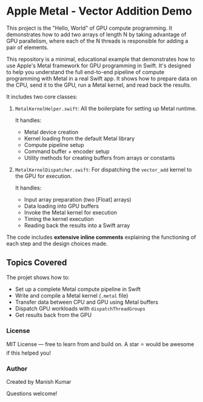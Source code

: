 # Apple Metal - Vector Addition Demo

This project is the "Hello, World" of GPU compute programming. It demonstrates how to add two arrays of length N by taking advantage of GPU parallelism, where each of the N threads is responsible for adding a pair of elements.

This repository is a minimal, educational example that demonstrates how to use Apple's Metal framework for GPU programming in Swift. It's designed to help you understand the full end-to-end pipeline of compute programming with Metal in a real Swift app. It shows how to prepare data on the CPU, send it to the GPU, run a Metal kernel, and read back the results.

It includes two core classes:

1. 	`MetalKernelHelper.swift`: All the boilerplate for setting up Metal runtime. 

	It handles:
 	* 	Metal device creation
 	* 	Kernel loading from the default Metal library
 	* 	Compute pipeline setup
 	* 	Command buffer + encoder setup
 	* 	Utility methods for creating buffers from arrays or constants
2. `MetalKernelDispatcher.swift`: For dispatching the `vector_add` kernel to the GPU for execution.

	It handles:
 	* 	Input array preparation (two [Float] arrays)
 	* 	Data loading into GPU buffers
 	*  Invoke the Metal kernel for execution
 	* 	Timing the kernel execution
 	* 	Reading back the results into a Swift array

The code includes **extensive inline comments** explaining the functioning of each step and the design choices made.

## Topics Covered

The projet shows how to:

- Set up a complete Metal compute pipeline in Swift
- Write and compile a Metal kernel (`.metal` file)
- Transfer data between CPU and GPU using Metal buffers
- Dispatch GPU workloads with `dispatchThreadGroups`
- Get results back from the GPU

### License

MIT License — free to learn from and build on. A star ⭐️ would be awesome if this helped you!


### Author

Created by Manish Kumar

Questions welcome!

